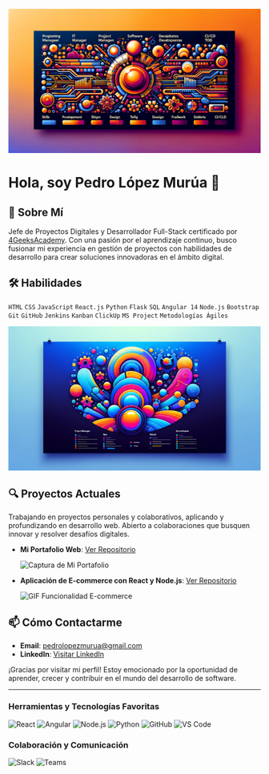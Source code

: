 

<!--
**pedrolopezmurua/pedrolopezmurua** is a ✨ _special_ ✨ repository because its `README.md` (this file) appears on your GitHub profile.

Here are some ideas to get you started:

- 🔭 I’m currently working on ...
- 🌱 I’m currently learning ...
- 👯 I’m looking to collaborate on ...
- 🤔 I’m looking for help with ...
- 💬 Ask me about ...
- 📫 How to reach me: ...
- 😄 Pronouns: ...
- ⚡ Fun fact: ...
crosoft.

-->

![Banner Personalizado](banner.webp) <!-- Sustituye este enlace por el enlace real de tu imagen de banner -->
# Hola, soy Pedro López Murúa 👋

## 🚀 Sobre Mí
Jefe de Proyectos Digitales y Desarrollador Full-Stack certificado por [4GeeksAcademy](https://www.4geeksacademy.com/). Con una pasión por el aprendizaje continuo, busco fusionar mi experiencia en gestión de proyectos con habilidades de desarrollo para crear soluciones innovadoras en el ámbito digital.

## 🛠 Habilidades
`HTML` `CSS` `JavaScript` `React.js` `Python` `Flask` `SQL` `Angular 14` `Node.js` `Bootstrap` `Git` `GitHub` `Jenkins` `Kanban` `ClickUp` `MS Project` `Metodologías Ágiles`

![Skills Infographic](infografia.webp) <!-- Sustituye este enlace por el enlace real de tu infografía de habilidades -->

## 🔍 Proyectos Actuales
Trabajando en proyectos personales y colaborativos, aplicando y profundizando en desarrollo web. Abierto a colaboraciones que busquen innovar y resolver desafíos digitales.

- **Mi Portafolio Web**: [Ver Repositorio](https://github.com/pedrolopezmurua/mi-portafolio)
  
  ![Captura de Mi Portafolio](https://tu-sitio-web.com/captura-portafolio.jpg)

- **Aplicación de E-commerce con React y Node.js**: [Ver Repositorio](https://github.com/pedrolopezmurua/e-commerce)
  
  ![GIF Funcionalidad E-commerce](https://tu-sitio-web.com/gif-ecommerce.gif)

## 📫 Cómo Contactarme
- **Email**: [pedrolopezmurua@gmail.com](mailto:pedrolopezmurua@gmail.com)
- **LinkedIn**: [Visitar LinkedIn](https://www.linkedin.com/in/pedrolopezmurua/)

¡Gracias por visitar mi perfil! Estoy emocionado por la oportunidad de aprender, crecer y contribuir en el mundo del desarrollo de software.

---

### Herramientas y Tecnologías Favoritas

![React](https://img.shields.io/badge/-React-61DAFB?style=for-the-badge&logo=react&logoColor=white)
![Angular](https://img.shields.io/badge/-Angular-DD0031?style=for-the-badge&logo=angular&logoColor=white)
![Node.js](https://img.shields.io/badge/-Node.js-339933?style=for-the-badge&logo=nodedotjs&logoColor=white)
![Python](https://img.shields.io/badge/-Python-3776AB?style=for-the-badge&logo=python&logoColor=white)
![GitHub](https://img.shields.io/badge/-GitHub-181717?style=for-the-badge&logo=github&logoColor=white)
![VS Code](https://img.shields.io/badge/-VS%20Code-007ACC?style=for-the-badge&logo=visualstudiocode&logoColor=white)

### Colaboración y Comunicación

![Slack](https://img.shields.io/badge/-Slack-4A154B?style=for-the-badge&logo=slack&logoColor=white)
![Teams](https://img.shields.io/badge/-Microsoft%20Teams-6264A7?style=for-the-badge&logo=microsoftteams&logoColor=white)
```

